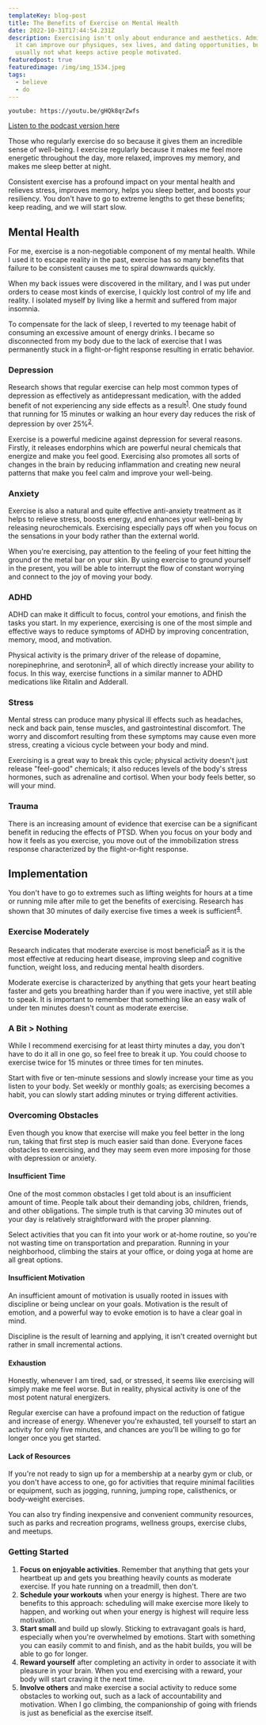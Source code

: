 ```yaml
---
templateKey: blog-post
title: The Benefits of Exercise on Mental Health
date: 2022-10-31T17:44:54.231Z
description: Exercising isn't only about endurance and aesthetics. Admittedly,
  it can improve our physiques, sex lives, and dating opportunities, but that's
  usually not what keeps active people motivated.
featuredpost: true
featuredimage: /img/img_1534.jpeg
tags:
  - believe
  - do
---
```

`youtube: https://youtu.be/gHQk8qrZwfs`

[Listen to the podcast version here](https://thedebuglife.buzzsprout.com/2037301/11602489-the-benefits-of-exercise-on-mental-health)

Those who regularly exercise do so because it gives them an incredible sense of well-being. I exercise regularly because it makes me feel more energetic throughout the day, more relaxed, improves my memory, and makes me sleep better at night.

Consistent exercise has a profound impact on your mental health and relieves stress, improves memory, helps you sleep better, and boosts your resiliency. You don't have to go to extreme lengths to get these benefits; keep reading, and we will start slow.

## Mental Health

For me, exercise is a non-negotiable component of my mental health. While I used it to escape reality in the past, exercise has so many benefits that failure to be consistent causes me to spiral downwards quickly.

When my back issues were discovered in the military, and I was put under orders to cease most kinds of exercise, I quickly lost control of my life and reality. I isolated myself by living like a hermit and suffered from major insomnia. 

To compensate for the lack of sleep, I reverted to my teenage habit of consuming an excessive amount of energy drinks. I became so disconnected from my body due to the lack of exercise that I was permanently stuck in a flight-or-fight response resulting in erratic behavior.

### Depression

Research shows that regular exercise can help most common types of depression as effectively as antidepressant medication, with the added benefit of not experiencing any side effects as a result<sup>[1](https://www.ncbi.nlm.nih.gov/pmc/articles/PMC474733/)</sup>. One study found that running for 15 minutes or walking an hour every day reduces the risk of depression by over 25%<sup>[2](https://www.helpguide.org/articles/healthy-living/the-mental-health-benefits-of-exercise.htm)</sup>.

Exercise is a powerful medicine against depression for several reasons. Firstly, it releases endorphins which are powerful neural chemicals that energize and make you feel good. Exercising also promotes all sorts of changes in the brain by reducing inflammation and creating new neural patterns that make you feel calm and improve your well-being.

### Anxiety

Exercise is also a natural and quite effective anti-anxiety treatment as it helps to relieve stress, boosts energy, and enhances your well-being by releasing neurochemicals. Exercising especially pays off when you focus on the sensations in your body rather than the external world.

When you're exercising, pay attention to the feeling of your feet hitting the ground or the metal bar on your skin. By using exercise to ground yourself in the present, you will be able to interrupt the flow of constant worrying and connect to the joy of moving your body.

### ADHD

ADHD can make it difficult to focus, control your emotions, and finish the tasks you start.
In my experience, exercising is one of the most simple and effective ways to reduce symptoms of ADHD by improving concentration, memory, mood, and motivation. 

Physical activity is the primary driver of the release of dopamine, norepinephrine, and serotonin<sup>[3](https://www.ncbi.nlm.nih.gov/pmc/articles/PMC4061837/)</sup>, all of which directly increase your ability to focus. In this way, exercise functions in a similar manner to ADHD medications like Ritalin and Adderall.

### Stress

Mental stress can produce many physical ill effects such as headaches, neck and back pain, tense muscles, and gastrointestinal discomfort. The worry and discomfort resulting from these symptoms may cause even more stress, creating a vicious cycle between your body and mind.

Exercising is a great way to break this cycle; physical activity doesn't just release "feel-good" chemicals; it also reduces levels of the body's stress hormones, such as adrenaline and cortisol. When your body feels better, so will your mind.

### Trauma

There is an increasing amount of evidence that exercise can be a significant benefit in reducing the effects of PTSD. When you focus on your body and how it feels as you exercise, you move out of the immobilization stress response characterized by the flight-or-fight response.

## Implementation

You don't have to go to extremes such as lifting weights for hours at a time or running mile after mile to get the benefits of exercising. Research has shown that 30 minutes of daily exercise five times a week is sufficient<sup>[4](https://www.ahajournals.org/doi/full/10.1161/01.cir.0000048890.59383.8d)</sup>. 

### Exercise Moderately

Research indicates that moderate exercise is most beneficial<sup>[5](https://www.heart.org/en/healthy-living/fitness/fitness-basics/aha-recs-for-physical-activity-in-adults)</sup> as it is the most effective at reducing heart disease, improving sleep and cognitive function, weight loss, and reducing mental health disorders.

Moderate exercise is characterized by anything that gets your heart beating faster and gets you breathing harder than if you were inactive, yet still able to speak. It is important to remember that something like an easy walk of under ten minutes doesn't count as moderate exercise.

### A Bit > Nothing

While I recommend exercising for at least thirty minutes a day, you don't have to do it all in one go, so feel free to break it up. You could choose to exercise twice for 15 minutes or three times for ten minutes.

Start with five or ten-minute sessions and slowly increase your time as you listen to your body. Set weekly or monthly goals; as exercising becomes a habit, you can slowly start adding minutes or trying different activities. 

### Overcoming Obstacles

Even though you know that exercise will make you feel better in the long run, taking that first step is much easier said than done. Everyone faces obstacles to exercising, and they may seem even more imposing for those with depression or anxiety.

#### Insufficient Time

One of the most common obstacles I get told about is an insufficient amount of time. People talk about their demanding jobs, children, friends, and other obligations. The simple truth is that carving 30 minutes out of your day is relatively straightforward with the proper planning.

Select activities that you can fit into your work or at-home routine, so you're not wasting time on transportation and preparation. Running in your neighborhood, climbing the stairs at your office, or doing yoga at home are all great options.

#### Insufficient Motivation

An insufficient amount of motivation is usually rooted in issues with discipline or being unclear on your goals. Motivation is the result of emotion, and a powerful way to evoke emotion is to have a clear goal in mind.

Discipline is the result of learning and applying, it isn't created overnight but rather in small incremental actions.

#### Exhaustion

Honestly, whenever I am tired, sad, or stressed, it seems like exercising will simply make me feel worse. But in reality, physical activity is one of the most potent natural energizers. 

Regular exercise can have a profound impact on the reduction of fatigue and increase of energy. Whenever you're exhausted, tell yourself to start an activity for only five minutes, and chances are you'll be willing to go for longer once you get started.

#### Lack of Resources

If you're not ready to sign up for a membership at a nearby gym or club, or you don't have access to one, go for activities that require minimal facilities or equipment, such as jogging, running, jumping rope, calisthenics, or body-weight exercises.

You can also try finding inexpensive and convenient community resources, such as parks and recreation programs, wellness groups, exercise clubs, and meetups.

### Getting Started

1. **Focus on enjoyable activities**. Remember that anything that gets your heartbeat up and gets you breathing heavily counts as moderate exercise. If you hate running on a treadmill, then don't. 
2. **Schedule your workouts** when your energy is highest. There are two benefits to this approach: scheduling will make exercise more likely to happen, and working out when your energy is highest will require less motivation.
3. **Start small** and build up slowly. Sticking to extravagant goals is hard, especially when you're overwhelmed by emotions. Start with something you can easily commit to and finish, and as the habit builds, you will be able to go for longer.
4. **Reward yourself** after completing an activity in order to associate it with pleasure in your brain. When you end exercising with a reward, your body will start craving it the next time.
5. **Involve others** and make exercise a social activity to reduce some obstacles to working out, such as a lack of accountability and motivation. When I go climbing, the companionship of going with friends is just as beneficial as the exercise itself.


